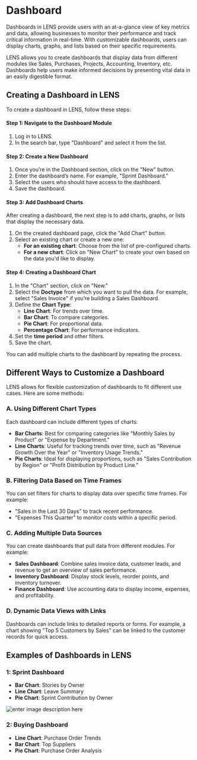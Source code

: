 # Dashboard

Dashboards in LENS provide users with an at-a-glance view of key metrics and data, allowing businesses to monitor their performance and track critical information in real-time. With customizable dashboards, users can display charts, graphs, and lists based on their specific requirements.

LENS allows you to create dashboards that display data from different modules like Sales, Purchases, Projects, Accounting, Inventory, etc. Dashboards help users make informed decisions by presenting vital data in an easily digestible format.

## Creating a Dashboard in LENS

To create a dashboard in LENS, follow these steps:

#### Step 1: Navigate to the Dashboard Module

1.  Log in to LENS.
2.  In the search bar, type "Dashboard" and select it from the list.

#### Step 2: Create a New Dashboard

1.  Once you’re in the Dashboard section, click on the "New" button.
2.  Enter the dashboard’s name. For example, "Sprint Dashboard."
3.  Select the users who should have access to the dashboard.
4.  Save the dashboard.

#### Step 3: Add Dashboard Charts

After creating a dashboard, the next step is to add charts, graphs, or lists that display the necessary data.

1.  On the created dashboard page, click the "Add Chart" button.
2.  Select an existing chart or create a new one:
    -   **For an existing chart**: Choose from the list of pre-configured charts.
    -   **For a new chart**: Click on "New Chart" to create your own based on the data you'd like to display.

#### Step 4: Creating a Dashboard Chart

1.  In the "Chart" section, click on "New."
2.  Select the **Doctype** from which you want to pull the data. For example, select "Sales Invoice" if you’re building a Sales Dashboard.
3.  Define the **Chart Type**:
    -   **Line Chart**: For trends over time.
    -   **Bar Chart**: To compare categories.
    -   **Pie Chart**: For proportional data.
    -   **Percentage Chart**: For performance indicators.
4.  Set the **time period** and other filters.
5.  Save the chart.

You can add multiple charts to the dashboard by repeating the process.

## Different Ways to Customize a Dashboard

LENS allows for flexible customization of dashboards to fit different use cases. Here are some methods:

### A. Using Different Chart Types

Each dashboard can include different types of charts:

-   **Bar Charts**: Best for comparing categories like "Monthly Sales by Product" or "Expense by Department."
-   **Line Charts**: Useful for tracking trends over time, such as "Revenue Growth Over the Year" or "Inventory Usage Trends."
-   **Pie Charts**: Ideal for displaying proportions, such as "Sales Contribution by Region" or "Profit Distribution by Product Line."

### B. Filtering Data Based on Time Frames

You can set filters for charts to display data over specific time frames. For example:

-   "Sales in the Last 30 Days" to track recent performance.
-   "Expenses This Quarter" to monitor costs within a specific period.

### C. Adding Multiple Data Sources

You can create dashboards that pull data from different modules. For example:

-   **Sales Dashboard**: Combine sales invoice data, customer leads, and revenue to get an overview of sales performance.
-   **Inventory Dashboard**: Display stock levels, reorder points, and inventory turnover.
-   **Finance Dashboard**: Use accounting data to display income, expenses, and profitability.

### D. Dynamic Data Views with Links

Dashboards can include links to detailed reports or forms. For example, a chart showing "Top 5 Customers by Sales" can be linked to the customer records for quick access.

## Examples of Dashboards in LENS

### 1: Sprint Dashboard

-   **Bar Chart**: Stories by Owner
-   **Line Chart**: Leave Summary
-   **Pie Chart**: Sprint Contribution by Owner

![enter image description here](file:///home/tyro24003/Pictures/Screenshots/Screenshot%20from%202024-09-25%2017-03-02.png)

### 2: Buying Dashboard

-   **Line Chart**: Purchase Order Trends
-   **Bar Chart**: Top Suppliers
-   **Pie Chart**: Purchase Order Analysis
<!--stackedit_data:
eyJoaXN0b3J5IjpbLTE2ODUwMDAxODksNTgwNzE1MTEwLDE0Nj
Q2MTYyNTksODIwMjQ5MjkzXX0=
-->